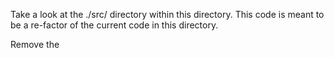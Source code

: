 Take a look at the ./src/ directory within this directory. This code is meant to be a re-factor of the current code in this directory.

Remove the 